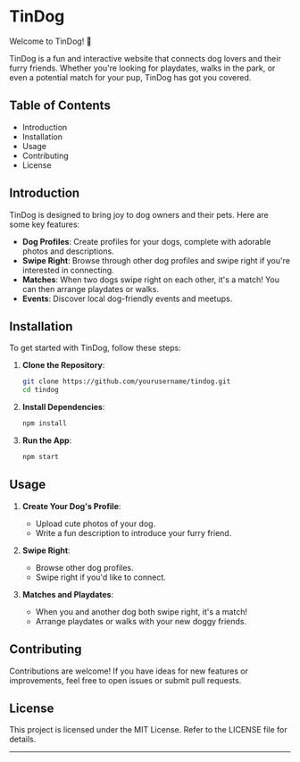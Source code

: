 # TinDog

Welcome to TinDog! 🐶

TinDog is a fun and interactive website that connects dog lovers and their furry friends. Whether you're looking for playdates, walks in the park, or even a potential match for your pup, TinDog has got you covered.

## Table of Contents

- Introduction
- Installation
- Usage
- Contributing
- License

## Introduction

TinDog is designed to bring joy to dog owners and their pets. Here are some key features:

- **Dog Profiles**: Create profiles for your dogs, complete with adorable photos and descriptions.
- **Swipe Right**: Browse through other dog profiles and swipe right if you're interested in connecting.
- **Matches**: When two dogs swipe right on each other, it's a match! You can then arrange playdates or walks.
- **Events**: Discover local dog-friendly events and meetups.

## Installation

To get started with TinDog, follow these steps:

1. **Clone the Repository**:
    ```bash
    git clone https://github.com/yourusername/tindog.git
    cd tindog
    ```

2. **Install Dependencies**:
    ```bash
    npm install
    ```

3. **Run the App**:
    ```bash
    npm start
    ```

## Usage

1. **Create Your Dog's Profile**:
    - Upload cute photos of your dog.
    - Write a fun description to introduce your furry friend.

2. **Swipe Right**:
    - Browse other dog profiles.
    - Swipe right if you'd like to connect.

3. **Matches and Playdates**:
    - When you and another dog both swipe right, it's a match!
    - Arrange playdates or walks with your new doggy friends.

## Contributing

Contributions are welcome! If you have ideas for new features or improvements, feel free to open issues or submit pull requests.

## License

This project is licensed under the MIT License. Refer to the LICENSE file for details.

---
